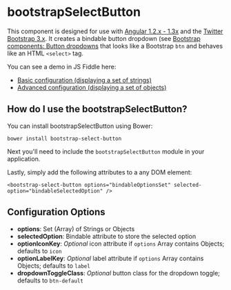 # bootstrapSelectButton

This component is designed for use with [Angular 1.2.x - 1.3x](https://angularjs.org/) and the [Twitter Bootstrap 3.x](http://getbootstrap.com/). It creates a bindable button dropdown (see [Bootstrap components: Button dropdowns](http://getbootstrap.com/components/#btn-dropdowns) that looks like a Bootstrap `btn` and behaves like an HTML `<select>` tag.

You can see a demo in JS Fiddle here:

 * [Basic configuration (displaying a set of strings)](http://jsfiddle.net/gh/get/library/pure/bvaughn/bootstrap-select-button/tree/master/demo/set-of-strings)
 * [Advanced configuration (displaying a set of objects)](http://jsfiddle.net/gh/get/library/pure/bvaughn/bootstrap-select-button/tree/master/demo/set-of-objects)

## How do I use the bootstrapSelectButton?

You can install bootstrapSelectButton using Bower:

    bower install bootstrap-select-button

Next you'll need to include the `bootstrapSelectButton` module in your application.

Lastly, simply add the following attributes to a any DOM element:

    <bootstrap-select-button options="bindableOptionsSet" selected-option="bindableSelectedOption" />

## Configuration Options

* **options**: Set (Array) of Strings or Objects
* **selectedOption**: Bindable attribute to store the selected option
* **optionIconKey**: *Optional* icon attribute if `options` Array contains Objects; defaults to `icon`
* **optionLabelKey**: *Optional* label attribute if `options` Array contains Objects; defaults to `label`
* **dropdownToggleClass**: *Optional* button class for the dropdown toggle; defaults to `btn-default`
